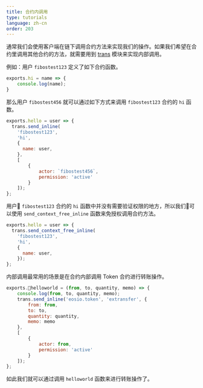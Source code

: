 ```yaml
---
title: 合约内调用
type: tutorials
language: zh-cn
order: 203
---
```


通常我们会使用客户端在链下调用合约方法来实现我们的操作。如果我们希望在合约里调用其他合约的方法，就需要用到 [trans](../api/smartcontract/trans.html) 模块来实现内部调用。

例如：用户 `fibostest123` 定义了如下合约函数。

```javascript
exports.hi = name => {
    console.log(name);
}
```

那么用户 `fibostest456` 就可以通过如下方式来调用 `fibostest123` 合约的 `hi` 函数。

```javascript
exports.hello = user => {
  trans.send_inline(
    'fibostest123', 
    'hi', 
    {
      name: user,
    }, 
    [
        {
            actor: `fibostest456`, 
            permission: 'active'
        }
    ]);
};
```

用户 `fibostest123` 合约的 `hi` 函数中并没有需要验证权限的地方，所以我们可以使用 `send_context_free_inline` 函数来免授权调用合约方法。

```javascript
exports.hello = user => {
  trans.send_context_free_inline(
    'fibostest123', 
    'hi', 
    {
      name: user,
    });
};
```

内部调用最常用的场景是在合约内部调用 Token 合约进行转账操作。

```javascript
exports.helloworld = (from, to, quantity, memo) => {
    console.log(from, to, quantity, memo);
    trans.send_inline('eosio.token', 'extransfer', {
        from: from,
        to: to,
        quantity: quantity,
        memo: memo
    },
    [
        {
            actor: from,
            permission: 'active'
        }
    ]);
};
```

如此我们就可以通过调用 `helloworld` 函数来进行转账操作了。